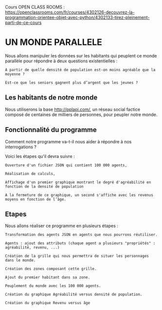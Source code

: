 Cours OPEN CLASS ROOMS : https://openclassrooms.com/fr/courses/4302126-decouvrez-la-programmation-orientee-objet-avec-python/4302133-tirez-pleinement-parti-de-ce-cours

# UN MONDE PARALLELE

Nous allons manipuler les données sur les habitants qui peuplent ce monde parallèle pour répondre à deux questions existentielles :

    À partir de quelle densité de population est-on moins agréable que la moyenne ?

    Est-ce que les seniors gagnent plus d’argent que les jeunes ?

## Les habitants de notre monde

Nous utiliserons la base http://pplapi.com/, un réseau social factice composé de centaines de milliers de personnes, pour peupler notre monde.

## Fonctionnalité du programme

Comment notre programme va-t-il nous aider à répondre à nos interrogations ? 

Voici les étapes qu'il devra suivre :

    Ouverture d'un fichier JSON qui contient 100 000 agents,

    Réalisation de calculs,

    Affichage d'un premier graphique montrant le degré d'agréabilité en fonction de la densité de population

    A la fermeture de ce graphique, un second s'affiche avec les revenus moyens en fonction de l’âge.

## Etapes

Nous allons réaliser ce programme en plusieurs étapes :

    Transformation des agents JSON en agents que nous pourrons réutiliser.

    Agents : ajout des attributs (chaque agent a plusieurs "propriétés" : agréabilité, revenu, ...)

    Création de la grille qui nous permettra de situer les personnages dans le monde.

    Création des zones composant cette grille.

    Ajout du premier habitant dans sa zone.

    Peuplement du monde avec les 100 000 agents.

    Création du graphique Agréabilité versus densité de population.

    Création du graphique Revenu versus âge
